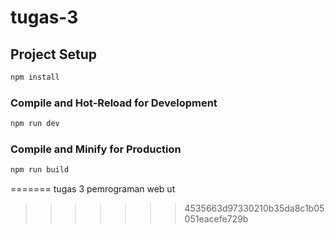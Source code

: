 # tugas-3

## Project Setup

```sh
npm install
```

### Compile and Hot-Reload for Development

```sh
npm run dev
```

### Compile and Minify for Production

```sh
npm run build
```
=======
tugas 3 pemrograman web ut
>>>>>>> 4535663d97330210b35da8c1b05051eacefe729b
